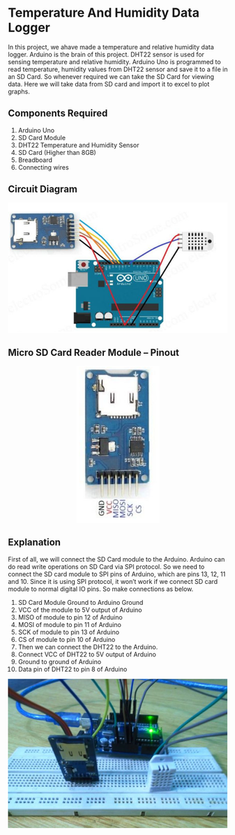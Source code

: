 # Temperature And Humidity Data Logger

In this project, we ahave made a temperature and relative humidity data logger. Arduino is the brain of this project. DHT22 sensor is used for sensing temperature and relative humidity. Arduino Uno is programmed to read temperature, humidity values from DHT22 sensor and save it to a file in an SD Card. So whenever required we can take the SD Card for viewing data. Here we will take data from SD card and import it to excel to plot graphs.

## Components Required

1. Arduino Uno
2. SD Card Module
3. DHT22 Temperature and Humidity Sensor
4. SD Card (Higher than 8GB)
5. Breadboard
6. Connecting wires

## Circuit Diagram

<p align='center' ><img src=/images/c.PNG></p>


## Micro SD Card Reader Module – Pinout

<p align='center' ><img src=/images/2.PNG></p>


## Explanation

First of all, we will connect the SD Card module to the Arduino. Arduino can do read write operations on SD Card via SPI protocol. So we need to connect the SD card module to SPI pins of Arduino, which are pins 13, 12, 11 and 10. Since it is using SPI protocol, it won’t work if we connect SD card module to normal digital IO pins. So make connections as below.

1. SD Card Module Ground to Arduino Ground
2. VCC of the module to 5V output of Arduino
3. MISO of module to pin 12 of Arduino
4. MOSI of module to pin 11 of Arduino
5. SCK of module to pin 13 of Arduino
6. CS of module to pin 10 of Arduino
7. Then we can connect the DHT22 to the Arduino.
8. Connect VCC of DHT22 to 5V output of Arduino
9. Ground to ground of Arduino
10. Data pin of DHT22 to pin 8 of Arduino

<p align='center' ><img src=/images/3.PNG></p>



